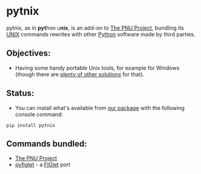 # pytnix
pytnix, as in **pyt**hon u**nix**, is an add-on to [The PNU Project](https://github.com/HubTou/PNU), bundling its [UNIX](https://en.wikipedia.org/wiki/Unix) commands rewrites with other [Python](https://www.python.org/) software made by third parties.

## Objectives:
* Having some handy portable Unix tools, for example for Windows (though there are [plenty of other solutions](https://github.com/HubTou/PNU/wiki/Wilderness-Survival-Guide) for that).

## Status:
* You can install what's available from [our package](https://pypi.org/project/pytnix/) with the following console command:
```Shell
pip install pytnix
```

## Commands bundled:
* [The PNU Project](https://github.com/HubTou/PNU)
* [pyfiglet](https://github.com/pwaller/pyfiglet) - a [FIGlet](http://www.figlet.org/) port
